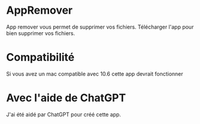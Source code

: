 # AppRemover
App remover vous permet de supprimer vos fichiers. Télécharger l'app pour bien supprimer vos fichiers.

# Compatibilité

Si vous avez un mac compatible avec 10.6 cette app devrait fonctionner

# Avec l'aide de ChatGPT

J'ai été aidé par ChatGPT pour créé cette app. 
